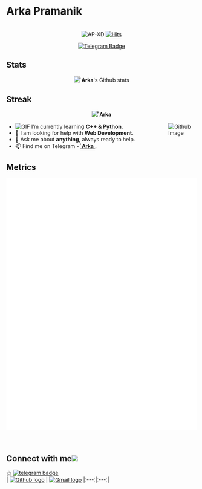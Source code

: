 # Arka Pramanik&nbsp;

<p>
<div align="center" width="50">
  
<br><img src="https://komarev.com/ghpvc/?username=AP-XD&style=flat-square" alt="AP-XD" />
[![Hits](https://hits.seeyoufarm.com/api/count/incr/badge.svg?url=https%3A%2F%2Fgithub.com%2FAP-XD&count_bg=%2379C83D&title_bg=%23555555&icon=mediafire.svg&icon_color=%23E7E7E7&title=HITS&edge_flat=false)](https://hits.seeyoufarm.com)

[![Telegram Badge](https://img.shields.io/badge/Telegram-30302f?style=flat&logo=telegram)](https://t.me/AP_XD)
</div>

## Stats
<div align="center">

![̽̀ 𝐀𝐫𝐤𝐚's Github stats](https://github-readme-stats.vercel.app/api?username=AP-XD&show_icons=true&count_private=true&theme=dark)
</div>

## Streak
<div align="center">

![̽̀ 𝐀𝐫𝐤𝐚](https://github-readme-streak-stats.herokuapp.com/?user=AP-XD&theme=dark)</div>

<img width="15%" align="right" alt="Github Image" src="https://media.giphy.com/media/iIGT8Y1rOYhBpdHh1C/giphy.gif" />



-  <img alt="GIF" src="https://github.com/TheDudeThatCode/TheDudeThatCode/blob/master/Assets/Developer.gif" width="20vw" />  I’m currently learning **C++ & Python**. <br>
- 🔭 I am looking for help with **Web Development**. <br>
- 💬 Ask me about **anything**, always ready to help.
- 📫 Find me on Telegram - [̽̀ 𝐀𝐫𝐤𝐚 ](https://t.me/AP_XD).

## Metrics
<div align="center">

![Metrics](https://github.com/AP-XD/AP-XD/blob/main/github-metrics.svg)</div>

<br>

## Connect with me<img src="https://github.com/TheDudeThatCode/TheDudeThatCode/blob/master/Assets/Handshake.gif" height="32px">

⚝ [![telegram badge](https://img.shields.io/badge/Telegram-30302f?style=flat&logo=telegram)](https://t.me/AP_XD)<br>
| [<img src="https://github.githubassets.com/images/modules/logos_page/GitHub-Mark.png" alt="Github logo" width="34">](https://github.com/AP-XD) | [<img src="https://github.com/TheDudeThatCode/TheDudeThatCode/blob/master/Assets/Gmail.svg" alt="Gmail logo" height="32">](mailto:arkamtg.pramanik@gmail.com)
|:---:|:---:|

